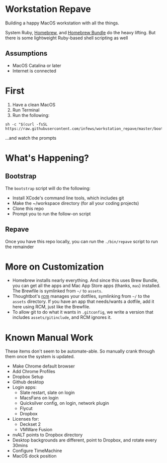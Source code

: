 # Workstation Repave

Building a happy MacOS workstation with all the things.

System Ruby, [Homebrew][homebrew], and [Homebrew Bundle][homebrew_bundle] do the heavy lifting. But there is some lightweight Ruby-based shell scripting as well

## Assumptions

- MacOS Catalina or later
- Internet is connected

# First

1. Have a clean MacOS
1. Run Terminal
1. Run the following:

```shell script
sh -c "$(curl -fsSL https://raw.githubusercontent.com/infews/workstation_repave/master/bootstrap)"
```
...and watch the prompts

# What's Happening?

## Bootstrap

The `bootstrap` script will do the following:
- Install XCode's command line tools, which includes git
- Make the ~/workspace directory (for all your coding projects)
- Clone this repo
- Prompt you to run the follow-on script

## Repave

Once you have this repo locally, you can run the `./bin/repave` script to run the remainder 

# More on Customization

- Homebrew installs nearly everything. And since this uses Brew Bundle, you can get all the apps and Mac App Store apps (thanks, `mas`) installed. The Brewfile is symlinked from `~/` to `assets`.
- Thoughtbot's [rcm][rcm] manages your dotfiles, symlinking from `~/` to the `assets` directory. If you have an app that needs/wants a dotfile, add it here using RCM, just like the Brewfile.
- To allow git to do what it wants in `.gitconfig`, we write a version that includes `assets/gitinclude`, and RCM ignores it.

# Known Manual Work

These items don't seem to be automate-able. So manually crank through them once the system is updated.

- Make Chrome default browser
- Add Chrome Profiles
- Dropbox Setup
- Github desktop
- Login apps:
  - Slate restart, slate on login
  - MacsFans on login
  - Quicksilver config, on login, network plugin
  - Flycut
  - Dropbox
- Licenses for:
  - Deckset 2
  - VMWare Fusion  
- nvALT points to Dropbox directory
- Desktop backgrounds are different, point to Dropbox, and rotate every 30mins
- Configure TimeMachine
- MacOS dock position

[homebrew]: https://brew.sh/
[homebrew_bundle]: https://github.com/Homebrew/homebrew-bundle
[rcm]: https://github.com/thoughtbot/rcm
